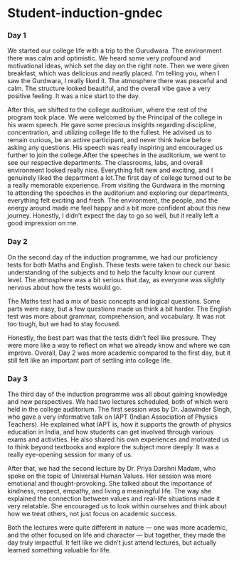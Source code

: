 # Student-induction-gndec
### Day 1

We started our college life with a trip to the Gurudwara. The environment there was calm and optimistic. We heard some very profound and motivational ideas, which set the day on the right note. Then we were given breakfast, which was delicious and neatly placed.
I'm telling you, when I saw the Gurdwara, I really liked it. The atmosphere there was peaceful and calm. The structure looked beautiful, and the overall vibe gave a very positive feeling. It was a nice start to the day.

After this, we shifted to the college auditorium, where the rest of the program took place. We were welcomed by the Principal of the college in his warm speech. He gave some precious insights regarding discipline, concentration, and utilizing college life to the fullest. He advised us to remain curious, be an active participant, and never think twice before asking any questions. His speech was really inspiring and encouraged us further to join the college.After the speeches in the auditorium, we went to see our respective departments. The classrooms, labs, and overall environment looked really nice. Everything felt new and exciting, and I genuinely liked the department a lot.The first day of college turned out to be a really memorable experience. From visiting the Gurdwara in the morning to attending the speeches in the auditorium and exploring our departments, everything felt exciting and fresh. The environment, the people, and the energy around made me feel happy and a bit more confident about this new journey. Honestly, I didn’t expect the day to go so well, but it really left a good impression on me.

### Day 2

On the second day of the induction programme, we had our proficiency tests for both Maths and English. These tests were taken to check our basic understanding of the subjects and to help the faculty know our current level. The atmosphere was a bit serious that day, as everyone was slightly nervous about how the tests would go.

The Maths test had a mix of basic concepts and logical questions. Some parts were easy, but a few questions made us think a bit harder. The English test was more about grammar, comprehension, and vocabulary. It was not too tough, but we had to stay focused.

Honestly, the best part was that the tests didn’t feel like pressure. They were more like a way to reflect on what we already know and where we can improve. Overall, Day 2 was more academic compared to the first day, but it still felt like an important part of settling into college life.

### Day 3

The third day of the induction programme was all about gaining knowledge and new perspectives. We had two lectures scheduled, both of which were held in the college auditorium. The first session was by Dr. Jaswinder Singh, who gave a very informative talk on IAPT (Indian Association of Physics Teachers). He explained what IAPT is, how it supports the growth of physics education in India, and how students can get involved through various exams and activities. He also shared his own experiences and motivated us to think beyond textbooks and explore the subject more deeply. It was a really eye-opening session for many of us.

After that, we had the second lecture by Dr. Priya Darshni Madam, who spoke on the topic of Universal Human Values. Her session was more emotional and thought-provoking. She talked about the importance of kindness, respect, empathy, and living a meaningful life. The way she explained the connection between values and real-life situations made it very relatable. She encouraged us to look within ourselves and think about how we treat others, not just focus on academic success.

Both the lectures were quite different in nature — one was more academic, and the other focused on life and character — but together, they made the day truly impactful. It felt like we didn’t just attend lectures, but actually learned something valuable for life.


